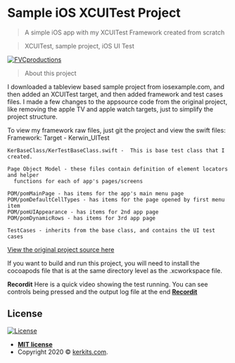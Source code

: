 # Sample iOS XCUITest Project

> A simple iOS app with my XCUITest Framework created from scratch

> XCUITest, sample project, iOS UI Test

<a href="http://fvcproductions.com"><img src="https://cdn.shopify.com/s/files/1/1320/7675/files/sampleProject.jpg?v=1600048765?v=3&s=200" title="How to view files" alt="FVCproductions"></a>


> About this project

I downloaded a tableview based sample project from iosexample.com, and then added an 
XCUITest target, and then added framework and test cases files.  I made a few changes 
to the appsource code from the original project, like removing the apple TV and apple 
watch targets, just to simplify the project structure.

To view my framework raw files, just git the project and view the swift files:
Framework:
	Target - Kerwin_UITest

	KerBaseClass/KerTestBaseClass.swift -  This is base test class that I created. 
	
	Page Object Model - these files contain definition of element locators and helper 
	  functions for each of app's pages/screens
	
	POM/pomMainPage - has items for the app's main menu page
	POM/pomDefaultCellTypes - has items for the page opened by first menu item
	POM/pomUIAppearance - has items for 2nd app page
	POM/pomDynamicRows - has items for 3rd app page

	TestCases - inherits from the base class, and contains the UI test cases

<a href="https://iosexample.com/a-simple-way-to-create-a-uitableview-for-settings-in-swift/">View the original project source here</a>

If you want to build and run this project, you will need to install the cocoapods file that
is at the same directory level as the .xcworkspace file.

**Recordit**
Here is a quick video showing the test running. You can see controls being pressed and the 
output log file at the end
<a href="https://recordit.co/Yen8xtlUwt" target="_blank">**Recordit**</a>



## License


[![License](http://img.shields.io/:license-mit-blue.svg?style=flat-square)](http://badges.mit-license.org)

- **[MIT license](http://opensource.org/licenses/mit-license.php)**
- Copyright 2020 © <a href="https://www.kerkits.com" target="_blank">kerkits.com</a>.
